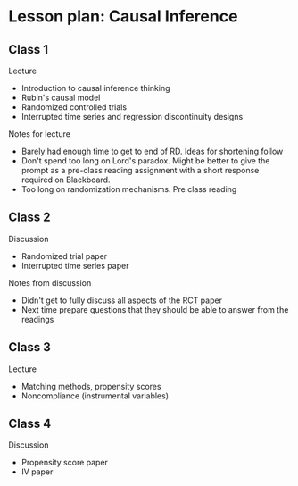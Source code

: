 # Lesson plan: Causal Inference

## Class 1

Lecture

- Introduction to causal inference thinking
- Rubin's causal model
- Randomized controlled trials
- Interrupted time series and regression discontinuity designs

Notes for lecture

- Barely had enough time to get to end of RD. Ideas for shortening follow
- Don't spend too long on Lord's paradox. Might be better to give the prompt as a pre-class reading assignment with a short response required on Blackboard.
- Too long on randomization mechanisms. Pre class reading

## Class 2

Discussion

- Randomized trial paper
- Interrupted time series paper

Notes from discussion

- Didn't get to fully discuss all aspects of the RCT paper
- Next time prepare questions that they should be able to answer from the readings

## Class 3

Lecture

- Matching methods, propensity scores
- Noncompliance (instrumental variables)

## Class 4

Discussion

- Propensity score paper
- IV paper
